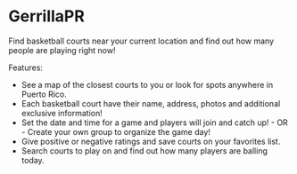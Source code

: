 # GerrillaPR
Find basketball courts near your current location and find out how many people are playing right now!

Features:
- See a map of the closest courts to you or look for spots anywhere in Puerto Rico.
- Each basketball court have their name, address, photos and additional exclusive information!
- Set the date and time for a game and players will join and catch up! - OR - Create your own group to organize the game day! 
- Give positive or negative ratings and save courts on your favorites list.
- Search courts to play on and find out how many players are balling today.
